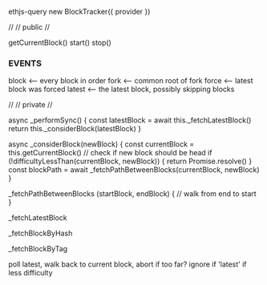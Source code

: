 
ethjs-query
new BlockTracker({ provider })







//
// public
//

getCurrentBlock()
start()
stop()

### EVENTS
block <-- every block in order
fork  <-- common root of fork
force <-- latest block was forced
latest  <-- the latest block, possibly skipping blocks

//
// private
//

async _performSync() {
  const latestBlock = await this._fetchLatestBlock()
  return this._considerBlock(latestBlock)
}

async _considerBlock(newBlock) {
  const currentBlock = this.getCurrentBlock()
  // check if new block should be head
  if (!difficultyLessThan(currentBlock, newBlock)) {
    return Promise.resolve()
  }
  const blockPath = await _fetchPathBetweenBlocks(currentBlock, newBlock) 
}

_fetchPathBetweenBlocks (startBlock, endBlock) {
  // walk from end to start
}

_fetchLatestBlock

_fetchBlockByHash

_fetchBlockByTag

poll latest,
walk back to current block,
abort if too far?
ignore if 'latest' if less difficulty

